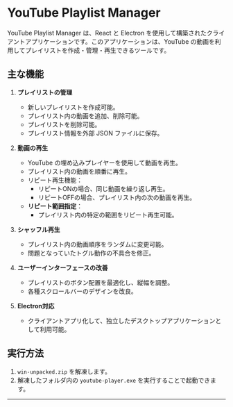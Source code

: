# YouTube Playlist Manager

YouTube Playlist Manager は、React と Electron を使用して構築されたクライアントアプリケーションです。このアプリケーションは、YouTube の動画を利用してプレイリストを作成・管理・再生できるツールです。

## 主な機能

1. **プレイリストの管理**
   - 新しいプレイリストを作成可能。
   - プレイリスト内の動画を追加、削除可能。
   - プレイリストを削除可能。
   - プレイリスト情報を外部 JSON ファイルに保存。

2. **動画の再生**
   - YouTube の埋め込みプレイヤーを使用して動画を再生。
   - プレイリスト内の動画を順番に再生。
   - リピート再生機能：
     - リピートONの場合、同じ動画を繰り返し再生。
     - リピートOFFの場合、プレイリスト内の次の動画を再生。
   - **リピート範囲指定**：
     - プレイリスト内の特定の範囲をリピート再生可能。

3. **シャッフル再生**
   - プレイリスト内の動画順序をランダムに変更可能。
   - 問題となっていたトグル動作の不具合を修正。

4. **ユーザーインターフェースの改善**
   - プレイリストのボタン配置を最適化し、縦幅を調整。
   - 各種スクロールバーのデザインを改良。

5. **Electron対応**
   - クライアントアプリ化して、独立したデスクトップアプリケーションとして利用可能。

## 実行方法

1. `win-unpacked.zip` を解凍します。
2. 解凍したフォルダ内の `youtube-player.exe` を実行することで起動できます。

---
